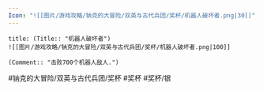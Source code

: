 ```yaml
---
Icon: "![[图片/游戏攻略/钠克的大冒险/双英与古代兵团/奖杯/机器人破坏者.png|30]]"
---
```

```ad-common-silver-trophy
title: (Title:: "机器人破坏者")
![[图片/游戏攻略/钠克的大冒险/双英与古代兵团/奖杯/机器人破坏者.png|100]]

(Comment:: "击败700个机器人敌人.")
```

#钠克的大冒险/双英与古代兵团/奖杯 #奖杯 #奖杯/银
